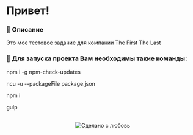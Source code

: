 # Привет!

### 📜 Описание  
Это мое тестовое задание для компании The First The Last
<br>

### 📸 Для запуска проекта Вам необходимы такие команды: 

npm i -g npm-check-updates

ncu -u --packageFile package.json

npm i

gulp

<br> 
<div align="center">
    <img src="https://img.shields.io/badge/%D0%A1%D0%B4%D0%B5%D0%BB%D0%B0%D0%BD%D0%BE%20%D1%81-%F0%9F%96%A4-red.svg?longCache=true&style=for-the-badge&colorA=000&colorB=fedcba"
      alt="Сделано с любовь" />
</div>
